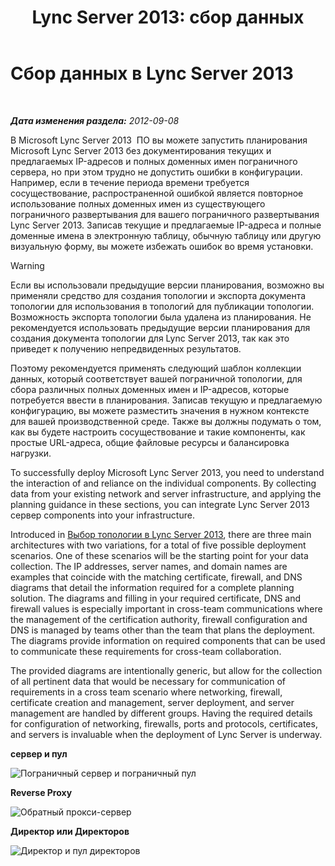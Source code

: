 ﻿---
title: 'Lync Server 2013: сбор данных'
TOCTitle: Сбор данных
ms:assetid: e40b03e5-455d-4bbc-831a-c61b1380db53
ms:mtpsurl: https://technet.microsoft.com/ru-ru/library/Gg399008(v=OCS.15)
ms:contentKeyID: 49311463
ms.date: 05/19/2016
mtps_version: v=OCS.15
ms.translationtype: HT
---

# Сбор данных в Lync Server 2013

 

_**Дата изменения раздела:** 2012-09-08_

В Microsoft Lync Server 2013  ПО вы можете запустить планирования Microsoft Lync Server 2013 без документирования текущих и предлагаемых IP-адресов и полных доменных имен пограничного сервера, но при этом трудно не допустить ошибки в конфигурации. Например, если в течение периода времени требуется сосуществование, распространенной ошибкой является повторное использование полных доменных имен из существующего пограничного развертывания для вашего пограничного развертывания Lync Server 2013. Записав текущие и предлагаемые IP-адреса и полные доменные имена в электронную таблицу, обычную таблицу или другую визуальную форму, вы можете избежать ошибок во время установки.

> [!warning]  
> Если вы использовали предыдущие версии планирования, возможно вы применяли средство для создания топологии и экспорта документа топологии для использования в топологий для публикации топологии. Возможность экспорта топологии была удалена из планирования. Не рекомендуется использовать предыдущие версии планирования для создания документа топологии для Lync Server 2013, так как это приведет к получению непредвиденных результатов.

Поэтому рекомендуется применять следующий шаблон коллекции данных, который соответствует вашей пограничной топологии, для сбора различных полных доменных имен и IP-адресов, которые потребуется ввести в планирования. Записав текущую и предлагаемую конфигурацию, вы можете разместить значения в нужном контексте для вашей производственной среде. Также вы должны подумать о том, как вы будете настроить сосуществование и такие компоненты, как простые URL-адреса, общие файловые ресурсы и балансировка нагрузки.

To successfully deploy Microsoft Lync Server 2013, you need to understand the interaction of and reliance on the individual components. By collecting data from your existing network and server infrastructure, and applying the planning guidance in these sections, you can integrate Lync Server 2013  сервер components into your infrastructure.

Introduced in [Выбор топологии в Lync Server 2013](lync-server-2013-choosing-a-topology.md), there are three main architectures with two variations, for a total of five possible deployment scenarios. One of these scenarios will be the starting point for your data collection. The IP addresses, server names, and domain names are examples that coincide with the matching certificate, firewall, and DNS diagrams that detail the information required for a complete planning solution. The diagrams and filling in your required certificate, DNS and firewall values is especially important in cross-team communications where the management of the certification authority, firewall configuration and DNS is managed by teams other than the team that plans the deployment. The diagrams provide information on required components that can be used to communicate these requirements for cross-team collaboration.

The provided diagrams are intentionally generic, but allow for the collection of all pertinent data that would be necessary for communication of requirements in a cross team scenario where networking, firewall, certificate creation and management, server deployment, and server management are handled by different groups. Having the required details for configuration of networking, firewalls, ports and protocols, certificates, and servers is invaluable when the deployment of Lync Server is underway.

**сервер и пул**

![Пограничный сервер и пограничный пул](images/Gg399008.7624717a-ce99-4ae8-a929-2c4d74a2e47d(OCS.15).jpg "Пограничный сервер и пограничный пул")

**Reverse Proxy**

![Обратный прокси-сервер](images/Gg399008.cf63fc50-2d11-4334-afc8-2d664ba1b6bb(OCS.15).jpg "Обратный прокси-сервер")

**Директор или Директоров**

![Директор и пул директоров](images/Gg399008.56ba29ff-1309-4d5d-bf5c-35372169e947(OCS.15).jpg "Директор и пул директоров")

